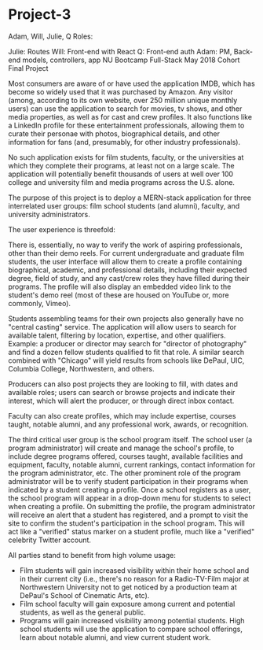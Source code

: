 # Project-3
Adam, Will, Julie, Q
Roles:

Julie: Routes
Will: Front-end with React
Q: Front-end auth
Adam: PM, Back-end models, controllers, app 
NU Bootcamp Full-Stack May 2018 Cohort Final Project

Most consumers are aware of or have used the application IMDB, which has become so widely used that it was purchased by Amazon. Any visitor (among, according to its own website, over 250 million unique monthly users) can use the application to search for movies, tv shows, and other media properties, as well as for cast and crew profiles. It also functions like a LinkedIn profile for these entertainment professionals, allowing them to curate their personae with photos, biographical details, and other information for fans (and, presumably, for other industry professionals).

No such application exists for film students, faculty, or the universities at which they complete their programs, at least not on a large scale. The application will potentially benefit thousands of users at well over 100 college and university film and media programs across the U.S. alone.

The purpose of this project is to deploy a MERN-stack application for three interrelated user groups: film school students (and alumni), faculty, and university administrators. 

The user experience is threefold:

There is, essentially, no way to verify the work of aspiring professionals, other than their demo reels. For current undergraduate and graduate film students, the user interface will allow them to create a profile containing biographical, academic, and professional details, including their expected degree, field of study, and any cast/crew roles they have filled during their programs. The profile will also display an embedded video link to the student's demo reel (most of these are housed on YouTube or, more commonly, Vimeo).

Students assembling teams for their own projects also generally have no "central casting" service. The application will allow users to search for available talent, filtering by location, expertise, and other qualifiers. Example: a producer or director may search for "director of photography" and find a dozen fellow students qualified to fit that role. A similar search combined with "Chicago" will yield results from schools like DePaul, UIC, Columbia College, Northwestern, and others.

Producers can also post projects they are looking to fill, with dates and available roles; users can search or browse projects and indicate their interest, which will alert the producer, or through direct inbox contact.

Faculty can also create profiles, which may include expertise, courses taught, notable alumni, and any professional work, awards, or recognition.

The third critical user group is the school program itself. The school user (a program administrator) will create and manage the school's profile, to include degree programs offered, courses taught, available facilities and equipment, faculty, notable alumni, current rankings, contact information for the program administrator, etc. The other prominent role of the program administrator will be to verify student participation in their programs when indicated by a student creating a profile. Once a school registers as a user, the school program will appear in a drop-down menu for students to select when creating a profile. On submitting the profile, the program administrator will receive an alert that a student has registered, and a prompt to visit the site to confirm the student's participation in the school program. This will act like a "verified" status marker on a student profile, much like a "verified" celebrity Twitter account.

All parties stand to benefit from high volume usage: 

- Film students will gain increased visibility within their home school and in their current city (i.e., there's no reason for a Radio-TV-Film major at Northwestern University not to get noticed by a production team at DePaul's School of Cinematic Arts, etc).
- Film school faculty will gain exposure among current and potential students, as well as the general public.
- Programs will gain increased visibility among potential students. High school students will use the application to compare school offerings, learn about notable alumni, and view current student work. 